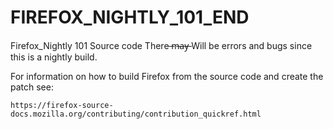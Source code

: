 # FIREFOX_NIGHTLY_101_END
Firefox_Nightly 101 Source code
There ̶m̶a̶y̶  Will be errors and bugs since this is a nightly build.


For information on how to build Firefox from the source code and create the patch see:

    https://firefox-source-docs.mozilla.org/contributing/contribution_quickref.html
